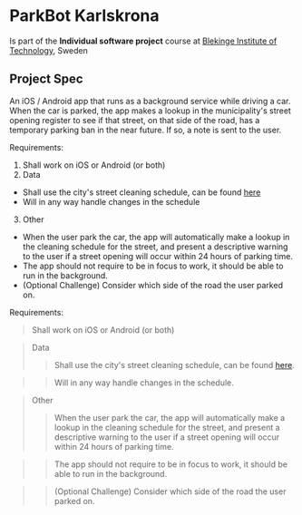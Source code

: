 # ParkBot Karlskrona
Is part of the **Individual software project** course at [Blekinge Institute of Technology](https://www.bth.se/eng/), Sweden

## Project Spec
An iOS / Android app that runs as a background service while driving a car. When the car is parked, the app makes a lookup in the municipality's street opening register to see if that street, on that side of the road, has a temporary parking ban in the near future. If so, a note is sent to the user.

Requirements:
1. Shall work on iOS or Android (or both)
2. Data
 * Shall use the city's street cleaning schedule, can be found [here](https://www.karlskrona.se/psidata)
 * Will in any way handle changes in the schedule
3. Other
 * When the user park the car, the app will automatically make a lookup in the cleaning schedule for the street, and present a descriptive warning to the user if a street opening will occur within 24 hours of parking time.
 * The app should not require to be in focus to work, it should be able to run in the background.
 * (Optional Challenge) Consider which side of the road the user parked on.

Requirements:
> Shall work on iOS or Android (or both)

> Data
> > Shall use the city's street cleaning schedule, can be found [here](https://www.karlskrona.se/psidata).

> > Will in any way handle changes in the schedule.

> Other
> > When the user park the car, the app will automatically make a lookup in the cleaning schedule for the street, and present a descriptive warning to the user if a street opening will occur within 24 hours of parking time.

> > The app should not require to be in focus to work, it should be able to run in the background.

> > (Optional Challenge) Consider which side of the road the user parked on.
